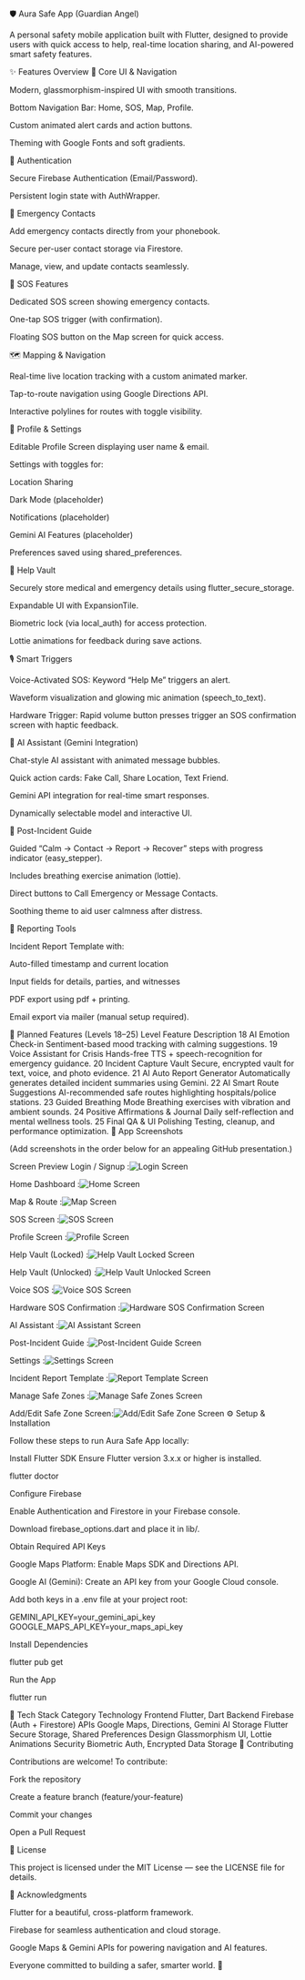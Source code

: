 🛡️ Aura Safe App (Guardian Angel)

A personal safety mobile application built with Flutter, designed to provide users with quick access to help, real-time location sharing, and AI-powered smart safety features.

✨ Features Overview
🧭 Core UI & Navigation

Modern, glassmorphism-inspired UI with smooth transitions.

Bottom Navigation Bar: Home, SOS, Map, Profile.

Custom animated alert cards and action buttons.

Theming with Google Fonts and soft gradients.

🔐 Authentication

Secure Firebase Authentication (Email/Password).

Persistent login state with AuthWrapper.

👥 Emergency Contacts

Add emergency contacts directly from your phonebook.

Secure per-user contact storage via Firestore.

Manage, view, and update contacts seamlessly.

🚨 SOS Features

Dedicated SOS screen showing emergency contacts.

One-tap SOS trigger (with confirmation).

Floating SOS button on the Map screen for quick access.

🗺️ Mapping & Navigation

Real-time live location tracking with a custom animated marker.

Tap-to-route navigation using Google Directions API.

Interactive polylines for routes with toggle visibility.

👤 Profile & Settings

Editable Profile Screen displaying user name & email.

Settings with toggles for:

Location Sharing

Dark Mode (placeholder)

Notifications (placeholder)

Gemini AI Features (placeholder)

Preferences saved using shared_preferences.

🧾 Help Vault

Securely store medical and emergency details using flutter_secure_storage.

Expandable UI with ExpansionTile.

Biometric lock (via local_auth) for access protection.

Lottie animations for feedback during save actions.

🎙️ Smart Triggers

Voice-Activated SOS: Keyword “Help Me” triggers an alert.

Waveform visualization and glowing mic animation (speech_to_text).

Hardware Trigger: Rapid volume button presses trigger an SOS confirmation screen with haptic feedback.

🤖 AI Assistant (Gemini Integration)

Chat-style AI assistant with animated message bubbles.

Quick action cards: Fake Call, Share Location, Text Friend.

Gemini API integration for real-time smart responses.

Dynamically selectable model and interactive UI.

🧘 Post-Incident Guide

Guided “Calm → Contact → Report → Recover” steps with progress indicator (easy_stepper).

Includes breathing exercise animation (lottie).

Direct buttons to Call Emergency or Message Contacts.

Soothing theme to aid user calmness after distress.

📄 Reporting Tools

Incident Report Template with:

Auto-filled timestamp and current location

Input fields for details, parties, and witnesses

PDF export using pdf + printing.

Email export via mailer (manual setup required).

🧠 Planned Features (Levels 18–25)
Level	Feature	Description
18	AI Emotion Check-in	Sentiment-based mood tracking with calming suggestions.
19	Voice Assistant for Crisis	Hands-free TTS + speech-recognition for emergency guidance.
20	Incident Capture Vault	Secure, encrypted vault for text, voice, and photo evidence.
21	AI Auto Report Generator	Automatically generates detailed incident summaries using Gemini.
22	AI Smart Route Suggestions	AI-recommended safe routes highlighting hospitals/police stations.
23	Guided Breathing Mode	Breathing exercises with vibration and ambient sounds.
24	Positive Affirmations & Journal	Daily self-reflection and mental wellness tools.
25	Final QA & UI Polishing	Testing, cleanup, and performance optimization.
📸 App Screenshots

(Add screenshots in the order below for an appealing GitHub presentation.)

Screen	Preview
Login / Signup	:![Login Screen](https://github.com/anushatr1111/aura-safe-app/blob/main/assets/images/IMG-20251022-WA0001.jpg?raw=true)

Home Dashboard	:![Home Screen](https://github.com/anushatr1111/aura-safe-app/blob/main/assets/images/IMG-20251022-WA0002.jpg?raw=true)

Map & Route	:![Map Screen](https://github.com/anushatr1111/aura-safe-app/blob/main/assets/images/IMG-20251022-WA0003.jpg?raw=true)

SOS Screen	:![SOS Screen](https://github.com/anushatr1111/aura-safe-app/blob/main/assets/images/IMG-20251022-WA0004.jpg?raw=true)

Profile Screen	:![Profile Screen](https://github.com/anushatr1111/aura-safe-app/blob/main/assets/images/IMG-20251022-WA0005.jpg?raw=true)

Help Vault (Locked)	:![Help Vault Locked Screen](https://github.com/anushatr1111/aura-safe-app/blob/main/assets/images/IMG-20251022-WA0006.jpg?raw=true)

Help Vault (Unlocked)	:![Help Vault Unlocked Screen](https://github.com/anushatr1111/aura-safe-app/blob/main/assets/images/IMG-20251022-WA0007.jpg?raw=true)

Voice SOS	:![Voice SOS Screen](https://github.com/anushatr1111/aura-safe-app/blob/main/assets/images/IMG-20251022-WA0008.jpg?raw=true)

Hardware SOS Confirmation	:![Hardware SOS Confirmation Screen](https://github.com/anushatr1111/aura-safe-app/blob/main/assets/images/IMG-20251022-WA0009.jpg?raw=true)

AI Assistant	:![AI Assistant Screen](https://github.com/anushatr1111/aura-safe-app/blob/main/assets/images/IMG-20251022-WA0010.jpg?raw=true)

Post-Incident Guide	:![Post-Incident Guide Screen](https://github.com/anushatr1111/aura-safe-app/blob/main/assets/images/IMG-20251022-WA0011.jpg?raw=true)

Settings	:![Settings Screen](https://github.com/anushatr1111/aura-safe-app/blob/main/assets/images/IMG-20251022-WA0012.jpg?raw=true)

Incident Report Template	:![Report Template Screen](https://github.com/anushatr1111/aura-safe-app/blob/main/assets/images/IMG-20251022-WA0013.jpg?raw=true)

Manage Safe Zones	:![Manage Safe Zones Screen](https://github.com/anushatr1111/aura-safe-app/blob/main/assets/images/IMG-20251022-WA0014.jpg?raw=true)

Add/Edit Safe Zone Screen:![Add/Edit Safe Zone Screen](https://github.com/anushatr1111/aura-safe-app/blob/main/assets/images/IMG-20251022-WA0015.jpg?raw=true) 
⚙️ Setup & Installation

Follow these steps to run Aura Safe App locally:

Install Flutter SDK
Ensure Flutter version 3.x.x or higher is installed.

flutter doctor


Configure Firebase

Enable Authentication and Firestore in your Firebase console.

Download firebase_options.dart and place it in lib/.

Obtain Required API Keys

Google Maps Platform: Enable Maps SDK and Directions API.

Google AI (Gemini): Create an API key from your Google Cloud console.

Add both keys in a .env file at your project root:

GEMINI_API_KEY=your_gemini_api_key
GOOGLE_MAPS_API_KEY=your_maps_api_key


Install Dependencies

flutter pub get


Run the App

flutter run

🧩 Tech Stack
Category	Technology
Frontend	Flutter, Dart
Backend	Firebase (Auth + Firestore)
APIs	Google Maps, Directions, Gemini AI
Storage	Flutter Secure Storage, Shared Preferences
Design	Glassmorphism UI, Lottie Animations
Security	Biometric Auth, Encrypted Data Storage
🤝 Contributing

Contributions are welcome!
To contribute:

Fork the repository

Create a feature branch (feature/your-feature)

Commit your changes

Open a Pull Request

📜 License

This project is licensed under the MIT License — see the LICENSE
 file for details.

🌟 Acknowledgments

Flutter for a beautiful, cross-platform framework.

Firebase for seamless authentication and cloud storage.

Google Maps & Gemini APIs for powering navigation and AI features.

Everyone committed to building a safer, smarter world. 💙